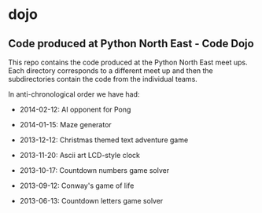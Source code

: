 dojo
====

Code produced at Python North East - Code Dojo
----------------------------------------------

This repo contains the code produced at the Python North East meet
ups. Each directory corresponds to a different meet up and then the
subdirectories contain the code from the individual teams.

In anti-chronological order we have had:

 - 2014-02-12: AI opponent for Pong

 - 2014-01-15: Maze generator

 - 2013-12-12: Christmas themed text adventure game

 - 2013-11-20: Ascii art LCD-style clock

 - 2013-10-17: Countdown numbers game solver

 - 2013-09-12: Conway's game of life

 - 2013-06-13: Countdown letters game solver
